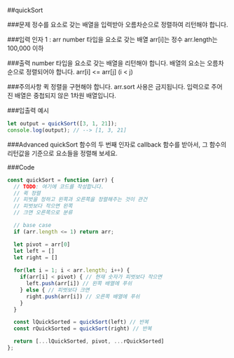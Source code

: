 ##quickSort

###문제
정수를 요소로 갖는 배열을 입력받아 오름차순으로 정렬하여 리턴해야 합니다.

###입력
인자 1 : arr
number 타입을 요소로 갖는 배열
arr[i]는 정수
arr.length는 100,000 이하

###출력
number 타입을 요소로 갖는 배열을 리턴해야 합니다.
배열의 요소는 오름차순으로 정렬되어야 합니다.
arr[i] <= arr[j] (i < j)

###주의사항
퀵 정렬을 구현해야 합니다.
arr.sort 사용은 금지됩니다.
입력으로 주어진 배열은 중첩되지 않은 1차원 배열입니다.

###입출력 예시
```js
let output = quickSort([3, 1, 21]);
console.log(output); // --> [1, 3, 21]
```

###Advanced
quickSort 함수의 두 번째 인자로 callback 함수를 받아서, 그 함수의 리턴값을 기준으로 요소들을 정렬해 보세요.

###Code
```js
const quickSort = function (arr) {
  // TODO: 여기에 코드를 작성합니다.
  // 퀵 정렬
  // 피벗을 정하고 왼쪽과 오른쪽을 정렬해주는 것이 관건
  // 피벗보다 작으면 왼쪽
  // 크면 오른쪽으로 분류

  // base case
  if (arr.length <= 1) return arr;

  let pivot = arr[0]
  let left = []
  let right = []
  
  for(let i = 1; i < arr.length; i++) {
    if(arr[i] < pivot) { // 현재 숫자가 피벗보다 작으면
      left.push(arr[i]) // 왼쪽 배열에 푸쉬
    } else { // 피벗보다 크면
      right.push(arr[i]) // 오른쪽 배열에 푸쉬
    }
  }

  const lQuickSorted = quickSort(left) // 반복
  const rQuickSorted = quickSort(right) // 반복

  return [...lQuickSorted, pivot, ...rQuickSorted]
};
```
